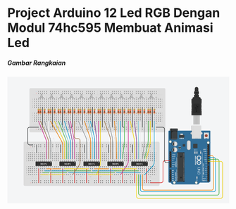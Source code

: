<h1>Project Arduino 12 Led RGB Dengan Modul 74hc595 Membuat Animasi Led</h1>

<h5>Gambar Rangkaian</h5>
<img src="rangkaian.png" alt="Gambar Rangkaian">